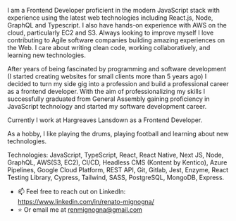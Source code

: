 I am a Frontend Developer proficient in the modern JavaScript stack with experience using the latest web technologies including React.js, Node, GraphQL and Typescript. I also have hands-on experience with AWS on the cloud, particularly EC2 and S3. Always looking to improve myself I love contributing to Agile software companies building amazing experiences on the Web. I care about writing clean code, working collaboratively, and learning new technologies.

After years of being fascinated by programming and software development (I started creating websites for small clients more than 5 years ago) I decided to turn my side gig into a profession and build a professional career as a frontend developer. With the aim of professionalizing my skills I successfully graduated from General Assembly gaining proficiency in JavaScript technology and started my software development career.

Currently I work at Hargreaves Lansdown as a Frontend Developer.

As a hobby, I like playing the drums, playing football and learning about new technologies.

Technologies: JavaScript, TypeScript, React, React Native, Next JS, Node, GraphQL, AWS(S3, EC2), CI/CD, Headless CMS (Kontent by Kentico), Azure Pipelines, Google Cloud Platform, REST API, Git, Gitlab, Jest, Enzyme, React Testing Library, Cypress, Tailwind, SASS, PostgreSQL, MongoDB, Express.

- 📫 Feel free to reach out on LinkedIn: https://www.linkedin.com/in/renato-mignogna/
- ⭐️ Or email me at renmignogna@gmail.com

